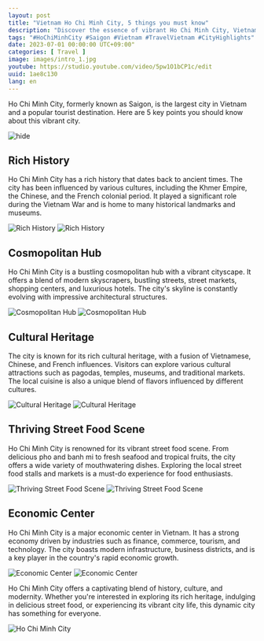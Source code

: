 ```yaml
---
layout: post
title: "Vietnam Ho Chi Minh City, 5 things you must know"
description: "Discover the essence of vibrant Ho Chi Minh City, Vietnam: a rich history, cosmopolitan hub, cultural heritage, thriving street food scene, and economic center."
tags: "#HoChiMinhCity #Saigon #Vietnam #TravelVietnam #CityHighlights"
date: 2023-07-01 00:00:00 UTC+09:00"
categories: [ Travel ]
image: images/intro_1.jpg
youtube: https://studio.youtube.com/video/5pw1O1bCP1c/edit
uuid: 1ae8c130
lang: en
---
```


Ho Chi Minh City, formerly known as Saigon, is the largest city in Vietnam and a popular tourist destination. Here are 5 key points you should know about this vibrant city.

![hide](images/intro_1.jpg)


## Rich History
Ho Chi Minh City has a rich history that dates back to ancient times. The city has been influenced by various cultures, including the Khmer Empire, the Chinese, and the French colonial period. It played a significant role during the Vietnam War and is home to many historical landmarks and museums.

![Rich History](images/main1_11.jpg)
![Rich History](images/main1_12.jpg)


## Cosmopolitan Hub
Ho Chi Minh City is a bustling cosmopolitan hub with a vibrant cityscape. It offers a blend of modern skyscrapers, bustling streets, street markets, shopping centers, and luxurious hotels. The city's skyline is constantly evolving with impressive architectural structures.

![Cosmopolitan Hub](images/main2_11.jpg)
![Cosmopolitan Hub](images/main2_12.jpg)


## Cultural Heritage
The city is known for its rich cultural heritage, with a fusion of Vietnamese, Chinese, and French influences. Visitors can explore various cultural attractions such as pagodas, temples, museums, and traditional markets. The local cuisine is also a unique blend of flavors influenced by different cultures.

![Cultural Heritage](images/main3_10.jpg)
![Cultural Heritage](images/main3_11.jpg)


## Thriving Street Food Scene
Ho Chi Minh City is renowned for its vibrant street food scene. From delicious pho and banh mi to fresh seafood and tropical fruits, the city offers a wide variety of mouthwatering dishes. Exploring the local street food stalls and markets is a must-do experience for food enthusiasts.

![Thriving Street Food Scene](images/main4_11.jpg)
![Thriving Street Food Scene](images/main4_12.jpg)


## Economic Center
Ho Chi Minh City is a major economic center in Vietnam. It has a strong economy driven by industries such as finance, commerce, tourism, and technology. The city boasts modern infrastructure, business districts, and is a key player in the country's rapid economic growth.

![Economic Center](images/main5_9.jpg)
![Economic Center](images/main5_10.jpg)




Ho Chi Minh City offers a captivating blend of history, culture, and modernity. Whether you're interested in exploring its rich heritage, indulging in delicious street food, or experiencing its vibrant city life, this dynamic city has something for everyone.

![Ho Chi Minh City](images/intro_3.jpg)
